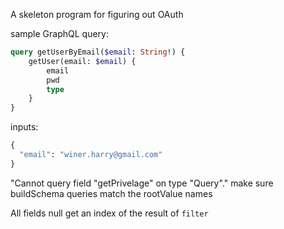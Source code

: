 A skeleton program for figuring out OAuth

sample GraphQL query:
``` GraphQL
query getUserByEmail($email: String!) {
    getUser(email: $email) {
        email
        pwd
        type
    }
}
```
inputs:
``` GraphQL
{
  "email": "winer.harry@gmail.com"
}
```

"Cannot query field \"getPrivelage\" on type \"Query\"."
make sure buildSchema queries match the rootValue names

All fields null
get an index of the result of `filter` 